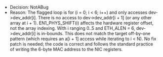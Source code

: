 - Decision: NotABug
- Reason: The flagged loop is for (i = 0; i < 6; i++) and only accesses dev->dev_addr[i]. There is no access to dev->dev_addr[i + 1] (or any other array at i + 1). EN1_PHYS_SHIFT(i) affects the hardware register offset, not the array indexing. With i ranging 0..5 and ETH_ALEN = 6, dev->dev_addr[i] is in-bounds. This does not match the target off-by-one pattern (which requires an a[i + 1] access while iterating to i < N). No fix patch is needed; the code is correct and follows the standard practice of writing the 6-byte MAC address to the NIC registers.
